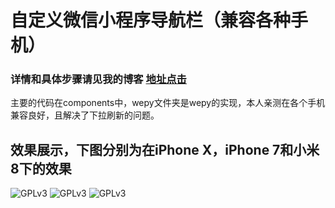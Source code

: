 # 自定义微信小程序导航栏（兼容各种手机）
### 详情和具体步骤请见我的博客 [地址点击](https://www.cnblogs.com/mianbaodaxia/p/10098917.html)

主要的代码在components中，wepy文件夹是wepy的实现，本人亲测在各个手机兼容良好，且解决了下拉刷新的问题。

## 效果展示，下图分别为在iPhone X，iPhone 7和小米8下的效果
![GPLv3](https://raw.githubusercontent.com/AmosXu/wx-custom-navigation/master/image/iphonex.png)
![GPLv3](https://raw.githubusercontent.com/AmosXu/wx-custom-navigation/master/image/iphone7.png)
![GPLv3](https://raw.githubusercontent.com/AmosXu/wx-custom-navigation/master/image/xiaomi8.png)
